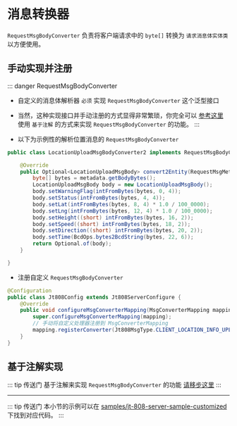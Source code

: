 # 消息转换器

`RequestMsgBodyConverter` 负责将客户端请求中的 `byte[]` 转换为 `请求消息体实体类` 以方便使用。

## 手动实现并注册

::: danger RequestMsgBodyConverter
- 自定义的消息体解析器 `必须` 实现 `RequestMsgBodyConverter` 这个泛型接口
- 当然，这种实现接口并手动注册的方式显得非常繁琐，你完全可以 [参考这里](../annotation-based-dev/req-msg-mapping.md) 使用 `基于注解` 的方式来实现 `RequestMsgBodyConverter` 的功能。
::: 

- 以下为示例性的解析位置消息的 `RequestMsgBodyConverter`

```java
public class LocationUploadMsgBodyConverter2 implements RequestMsgBodyConverter<LocationUploadMsgBody> {

    @Override
    public Optional<LocationUploadMsgBody> convert2Entity(RequestMsgMetadata metadata) {
        byte[] bytes = metadata.getBodyBytes();
        LocationUploadMsgBody body = new LocationUploadMsgBody();
        body.setWarningFlag(intFromBytes(bytes, 0, 4));
        body.setStatus(intFromBytes(bytes, 4, 4));
        body.setLat(intFromBytes(bytes, 8, 4) * 1.0 / 100_0000);
        body.setLng(intFromBytes(bytes, 12, 4) * 1.0 / 100_0000);
        body.setHeight((short) intFromBytes(bytes, 16, 2));
        body.setSpeed((short) intFromBytes(bytes, 18, 2));
        body.setDirection((short) intFromBytes(bytes, 20, 2));
        body.setTime(BcdOps.bytes2BcdString(bytes, 22, 6));
        return Optional.of(body);
    }

}
```

- 注册自定义 `RequestMsgBodyConverter`

```java
@Configuration
public class Jt808Config extends Jt808ServerConfigure { 
    @Override
    public void configureMsgConverterMapping(MsgConverterMapping mapping) {
        super.configureMsgConverterMapping(mapping);
        // 手动将自定义处理器注册到 MsgConverterMapping
        mapping.registerConverter(Jt808MsgType.CLIENT_LOCATION_INFO_UPLOAD, new LocationUploadMsgBodyConverter2());
    }
}
```

## 基于注解实现

::: tip 传送门
基于注解来实现 `RequestMsgBodyConverter` 的功能 [请移步这里](../annotation-based-dev/req-msg-mapping.md)
:::

---

::: tip 传送门
本小节的示例可以在 [samples/jt-808-server-sample-customized](https://github.com/hylexus/jt-framework/tree/master/samples/jt-808-server-sample-customized) 下找到对应代码。
:::
